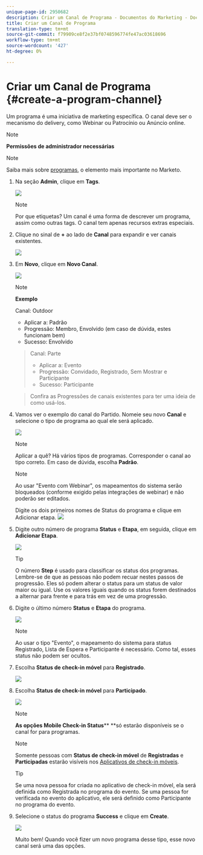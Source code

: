 ```yaml
---
unique-page-id: 2950682
description: Criar um Canal de Programa - Documentos do Marketing - Documentação do produto
title: Criar um Canal de Programa
translation-type: tm+mt
source-git-commit: f79909ce8f2e37bf0748596774fe47ac03618696
workflow-type: tm+mt
source-wordcount: '427'
ht-degree: 0%

---
```



# Criar um Canal de Programa {#create-a-program-channel}

Um programa é uma iniciativa de marketing específica. O canal deve ser o mecanismo do delivery, como Webinar ou Patrocínio ou Anúncio online.

>[!NOTE]
>
>**Permissões de administrador necessárias**

>[!NOTE]
>
>Saiba mais sobre [programas](/help/marketo/product-docs/core-marketo-concepts/programs/creating-programs/understanding-programs.md), o elemento mais importante no Marketo.

1. Na seção **Admin**, clique em **Tags**.

   ![](assets/image2014-9-24-12-3a57-3a27.png)

   >[!NOTE]
   >
   >Por que etiquetas? Um canal é uma forma de descrever um programa, assim como outras tags. O canal tem apenas recursos extras especiais.

1. Clique no sinal de **+** ao lado de **Canal** para expandir e ver canais existentes.

   ![](assets/image2014-9-24-12-3a58-3a33.png)

1. Em **Novo**, clique em **Novo Canal**.

   ![](assets/image2014-9-24-12-3a58-3a53.png)

   >[!NOTE]
   >
   >**Exemplo**
   >
   >Canal: Outdoor
   >
   >* Aplicar a: Padrão
   >* Progressão: Membro, Envolvido (em caso de dúvida, estes funcionam bem)
   >* Sucesso: Envolvido

   >
   >Canal: Parte
   >
   >* Aplicar a: Evento
   >* Progressão: Convidado, Registrado, Sem Mostrar e Participante
   >* Sucesso: Participante

   >
   >Confira as Progressões de canais existentes para ter uma ideia de como usá-los.

1. Vamos ver o exemplo do canal do Partido. Nomeie seu novo **Canal** e selecione o tipo de programa ao qual ele será aplicado.

   ![](assets/image2014-9-24-13-3a0-3a17.png)

   >[!NOTE]
   >
   >Aplicar a quê? Há vários tipos de programas. Corresponder o canal ao tipo correto. Em caso de dúvida, escolha **Padrão**.

   >[!NOTE]
   >
   >Ao usar &quot;Evento com Webinar&quot;, os mapeamentos do sistema serão bloqueados (conforme exigido pelas integrações de webinar) e não poderão ser editados.

   Digite os dois primeiros nomes de Status do programa e clique em Adicionar etapa.
   ![](assets/image2014-9-24-15-3a37-3a0.png)

1. Digite outro número de programa **Status** e **Etapa**, em seguida, clique em **Adicionar Etapa**.

   ![](assets/image2014-9-24-15-3a37-3a30.png)

   >[!TIP]
   >
   >O número **Step** é usado para classificar os status dos programas. Lembre-se de que as pessoas não podem recuar nestes passos de progressão. Eles só podem alterar o status para um status de valor maior ou igual. Use os valores iguais quando os status forem destinados a alternar para frente e para trás em vez de uma progressão.

1. Digite o último número **Status** e **Etapa** do programa.

   ![](assets/image2014-9-24-15-3a39-3a15.png)

   >[!NOTE]
   >
   >Ao usar o tipo &quot;Evento&quot;, o mapeamento do sistema para status Registrado, Lista de Espera e Participante é necessário. Como tal, esses status não podem ser ocultos.

1. Escolha **Status de check-in móvel** para **Registrado**.

   ![](assets/image2014-9-24-15-3a39-3a43.png)

1. Escolha **Status de check-in móvel** para **Participado**.

   ![](assets/image2014-9-24-15-3a40-3a21.png)

   >[!NOTE]
   >
   >**As opções Mobile Check-in Status**** **só estarão disponíveis se o canal for para programas.

   >[!NOTE]
   >
   >Somente pessoas com **Status de check-in móvel** de **Registradas** e **Participadas** estarão visíveis nos [Aplicativos de check-in móveis](/help/marketo/product-docs/core-marketo-concepts/mobile-apps/event-check-in/event-check-in-overview.md).

   >[!TIP]
   >
   >Se uma nova pessoa for criada no aplicativo de check-in móvel, ela será definida como Registrada no programa do evento. Se uma pessoa for verificada no evento do aplicativo, ele será definido como Participante no programa do evento.

1. Selecione o status do programa **Success** e clique em **Create**.

   ![](assets/image2014-9-24-15-3a42-3a54.png)

   Muito bem! Quando você fizer um novo programa desse tipo, esse novo canal será uma das opções.
